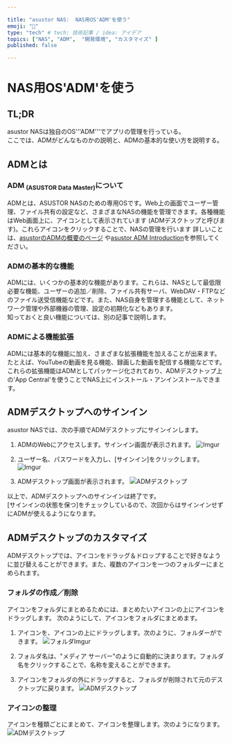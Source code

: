 ```yaml
---

title: "asustor NAS:  NAS用OS'ADM'を使う"
emoji: "🍆"
type: "tech" # tech: 技術記事 / idea: アイデア
topics: ["NAS", "ADM",  "開発環境", "カスタマイズ" ]
published: false

---
```


# NAS用OS'ADM'を使う



## TL;DR

asustor NASは独自のOS'''ADM'''でアプリの管理を行っている。  
ここでは、ADMがどんなものかの説明と、ADMの基本的な使い方を説明する。

## ADMとは

### ADM <sub>(ASUSTOR Data Master)</sub>について

  ADMとは、ASUSTOR NASのための専用OSです。Web上の画面でユーザー管理、ファイル共有の設定など、さまざまなNASの機能を管理できます。各種機能はWeb画面上に、アイコンとして表示されています (ADMデスクトップと呼びます)。これらアイコンをクリックすることで、NASの管理を行います
  詳しいことは、[asustorのADMの概要のページ](https://www.asustor.com/admv2?type=1&subject=1&sub=101&lan=jpn) や[asustor ADM Introduction](https://www.asustor.com/materials/datasheet/ADM_introduction_JPN_20180824-edm.pdf)を参照してください。



### ADMの基本的な機能

  ADMには、いくつかの基本的な機能があります。これらは、NASとして最低限必要な機能、ユーザーの追加／削除、ファイル共有サーバ、WebDAV・FTPなどのファイル送受信機能などです。また、NAS自身を管理する機能として、ネットワーク管理や外部機器の管理、設定の初期化などもあります。  
知っておくと良い機能については、別の記事で説明します。



### ADMによる機能拡張

  ADMには基本的な機能に加え、さまざまな拡張機能を加えることが出来ます。たとえば、YouTubeの動画を見る機能、録画した動画を配信する機能などです。  
これらの拡張機能はADMとしてパッケージ化されており、ADMデスクトップ上の'App Central'を使うことでNAS上にインストール・アンインストールできます。





## ADMデスクトップへのサインイン

  asustor NASでは、次の手順でADMデスクトップにサインインします。

1. ADMのWebにアクセスします。サインイン画面が表示されます。
   ![Imgur](https://i.imgur.com/u0gujYQ.jpg)


2. ユーザー名、パスワードを入力し、[サインイン]をクリックします。
   ![Imgur](https://i.imgur.com/dRw4lKM.jpg)


3.  ADMデスクトップ画面が表示されます。
   ![ADMデスクトップ](https://i.imgur.com/8rQ2dV6.jpg)

以上で、ADMデスクトップへのサインインは終了です。  
[サインインの状態を保つ]をチェックしているので、次回からはサインインせずにADMが使えるようになります。



## ADMデスクトップのカスタマイズ

  ADMデスクトップでは、アイコンをドラッグ＆ドロップすることで好きなように並び替えることができます。また、複数のアイコンを一つのフォルダーにまとめられます。


### フォルダの作成／削除

  アイコンをフォルダにまとめるためには、まとめたいアイコンの上にアイコンをドラッグします。
次のようにして、アイコンをフォルダにまとめます。

1. アイコンを、アイコンの上にドラッグします。次のように、フォルダーができます。
   ![フォルダImgur](https://i.imgur.com/yZkVwTE.jpg)
   

2. フォルダ名は、"メディア サーバー"のように自動的に決まります。フォルダ名をクリックすることで、名称を変えることができます。
  
3. アイコンをフォルダの外にドラッグすると、フォルダが削除されて元のデスクトップに戻ります。
   ![ADMデスクトップ](https://i.imgur.com/8rQ2dV6.jpg)
   


### アイコンの整理

  アイコンを種類ごとにまとめて、アイコンを整理します。次のようになります。
  ![ADMデスクトップ](https://i.imgur.com/VvqSZ1t.jpg)


